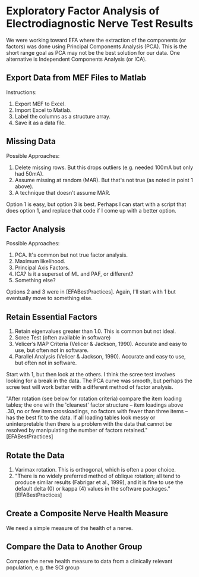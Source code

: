 # Exploratory Factor Analysis of Electrodiagnostic Nerve Test Results

We were working toward EFA where the extraction of the components (or factors) was done using Principal Components Analysis (PCA). This is the short range goal as PCA may not be the best solution for our data. One alternative is Independent Components Analysis (or ICA).

## Export Data from MEF Files to Matlab <!-- DONE -->

Instructions:
1. Export MEF to Excel.
2. Import Excel to Matlab.
3. Label the columns as a structure array.
4. Save it as a data file.

## Missing Data <!-- DONE (deleting missing rows) -->

Possible Approaches:

1. Delete missing rows. But this drops outliers (e.g. needed 100mA but only had 50mA).
2. Assume missing at random (MAR). But that's not true (as noted in point 1 above).
3. A technique that doesn't assume MAR.

Option 1 is easy, but option 3 is best. Perhaps I can start with a script that does option 1, and replace that code if I come up with a better option.

## Factor Analysis

Possible Approaches:

1. PCA. It's common but not true factor analysis.
2. Maximum likelihood.
3. Principal Axis Factors.
4. ICA? Is it a superset of ML and PAF, or different?
5. Something else?

Options 2 and 3 were in [EFABestPractices]. Again, I'll start with 1 but eventually move to something else.

## Retain Essential Factors

1. Retain eigenvalues greater than 1.0. This is common but not ideal. 
2. Scree Test (often available in software)
3. Velicer’s MAP Criteria (Velicer & Jackson, 1990). Accurate and easy to use, but often not in software.
4. Parallel Analysis (Velicer & Jackson, 1990). Accurate and easy to use, but often not in software.

Start with 1, but then look at the others. I think the scree test involves looking for a break in the data. The PCA curve was smooth, but perhaps the scree test will work better with a different method of factor analysis.

"After rotation (see below for rotation criteria) compare the item loading tables; the one with the 'cleanest' factor structure – item loadings above .30, no or few item crossloadings, no factors with fewer than three items – has the best fit to the data. If all loading tables look messy or uninterpretable then there is a problem with the data that cannot be resolved by manipulating the number of factors retained." [EFABestPractices]

## Rotate the Data

1. Varimax rotation. This is orthogonal, which is often a poor choice.
2. "There is no widely preferred method of oblique rotation; all tend to produce similar results (Fabrigar et al., 1999), and it is fine to use the default delta (0) or kappa (4) values in the software packages." [EFABestPractices]

## Create a Composite Nerve Health Measure

We need a simple measure of the health of a nerve.

## Compare the Data to Another Group

Compare the nerve health measure to data from a clinically relevant population, e.g. the SCI group
